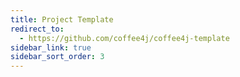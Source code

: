 ```yaml
---
title: Project Template
redirect_to:
  - https://github.com/coffee4j/coffee4j-template
sidebar_link: true
sidebar_sort_order: 3
---
```


